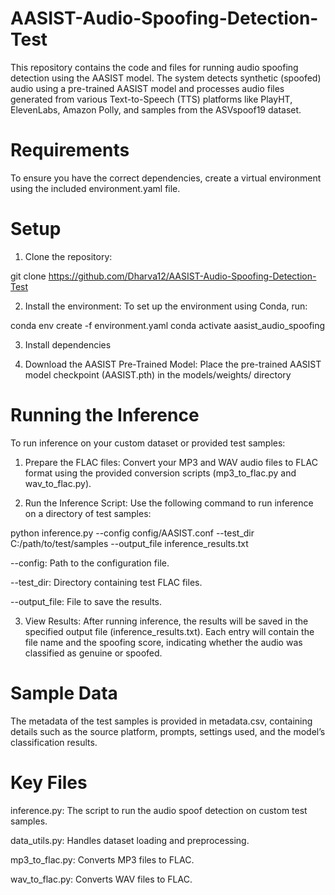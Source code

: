 # AASIST-Audio-Spoofing-Detection-Test
This repository contains the code and files for running audio spoofing detection using the AASIST model. The system detects synthetic (spoofed) audio using a pre-trained AASIST model and processes audio files generated from various Text-to-Speech (TTS) platforms like PlayHT, ElevenLabs, Amazon Polly, and samples from the ASVspoof19 dataset.

# Requirements
To ensure you have the correct dependencies, create a virtual environment using the included environment.yaml file.

# Setup
1. Clone the repository:

git clone https://github.com/Dharva12/AASIST-Audio-Spoofing-Detection-Test

2. Install the environment: To set up the environment using Conda, run:

conda env create -f environment.yaml
conda activate aasist_audio_spoofing

3. Install dependencies

4. Download the AASIST Pre-Trained Model: Place the pre-trained AASIST model checkpoint (AASIST.pth) in the models/weights/ directory
   
# Running the Inference

To run inference on your custom dataset or provided test samples:

  1. Prepare the FLAC files: Convert your MP3 and WAV audio files to FLAC format using the provided conversion scripts (mp3_to_flac.py and wav_to_flac.py).

  2. Run the Inference Script: Use the following command to run inference on a directory of test samples:

python inference.py --config config/AASIST.conf --test_dir C:/path/to/test/samples --output_file inference_results.txt

--config: Path to the configuration file.

--test_dir: Directory containing test FLAC files.

--output_file: File to save the results.

  3. View Results: After running inference, the results will be saved in the specified output file (inference_results.txt). Each entry will contain the file name and the spoofing score, indicating whether the audio was classified as genuine or spoofed.

# Sample Data
The metadata of the test samples is provided in metadata.csv, containing details such as the source platform, prompts, settings used, and the model’s classification results.

# Key Files

inference.py: The script to run the audio spoof detection on custom test samples.

data_utils.py: Handles dataset loading and preprocessing.

mp3_to_flac.py: Converts MP3 files to FLAC.

wav_to_flac.py: Converts WAV files to FLAC.
